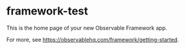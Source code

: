 # framework-test

This is the home page of your new Observable Framework app.

For more, see <https://observablehq.com/framework/getting-started>.
